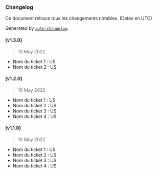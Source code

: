 ### Changelog

Ce document retrace tous les changements notables. (Dates en UTC) 

Generated by [`auto-changelog`](https://github.com/CookPete/auto-changelog).

#### [v1.3.0]
> 13 May 2022

- Nom du ticket 1 : US
- Nom du ticket 2 : US

#### [v1.2.0]
> 10 May 2022

- Nom du ticket 1 : US
- Nom du ticket 2 : US
- Nom du ticket 3 : US
- Nom du ticket 4 : US

#### [v1.1.0]
> 10 May 2022

- Nom du ticket 1 : US
- Nom du ticket 2 : US
- Nom du ticket 3 : US
- Nom du ticket 4 : US
